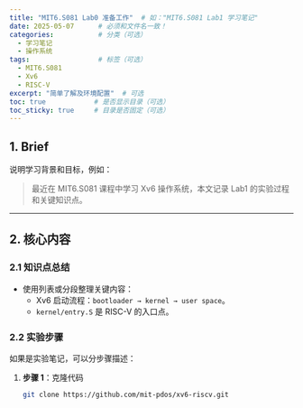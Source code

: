 ```yaml
---
title: "MIT6.S081 Lab0 准备工作"  # 如："MIT6.S081 Lab1 学习笔记"
date: 2025-05-07      # 必须和文件名一致！
categories:           # 分类（可选）
  - 学习笔记
  - 操作系统
tags:                 # 标签（可选）
  - MIT6.S081
  - Xv6
  - RISC-V
excerpt: "简单了解及环境配置"  # 可选
toc: true            # 是否显示目录（可选）
toc_sticky: true     # 目录是否固定（可选）
---
```


## 1. Brief
说明学习背景和目标，例如：
> 最近在 MIT6.S081 课程中学习 Xv6 操作系统，本文记录 Lab1 的实验过程和关键知识点。

---

## 2. 核心内容
### 2.1 知识点总结
- 使用列表或分段整理关键内容：
  - Xv6 启动流程：`bootloader → kernel → user space`。
  - `kernel/entry.S` 是 RISC-V 的入口点。

### 2.2 实验步骤
如果是实验笔记，可以分步骤描述：
1. **步骤 1**：克隆代码
   ```bash
   git clone https://github.com/mit-pdos/xv6-riscv.git
